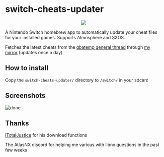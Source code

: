 # switch-cheats-updater
<p align="center">
<img src = "https://user-images.githubusercontent.com/61667930/78696328-916c2a00-78ff-11ea-95e4-f104e8428e64.jpg"\>
</p>

A Nintendo Switch homebrew app to automatically update your cheat files for your installed games. Supports Atmosphere and SXOS.


Fetches the latest cheats from the [gbatemp general thread](https://gbatemp.net/download/cheat-codes-sxos-and-ams-main-cheat-file-updated.36311/updates) through [my mirror](https://github.com/HamletDuFromage/switch-cheats-db/releases) (updates once a day)

## How to install
Copy the `switch-cheats-updater/` directory to `/switch/` in your sdcard

## Screenshots
![done](https://user-images.githubusercontent.com/61667930/79019902-a6eb8900-7b77-11ea-8fc7-143374cecbe2.jpg)

## Thanks
[ITotalJustice](https://github.com/ITotalJustice) for his download functions

The AtlasNX discord for helping me various with libnx questions in the past few weeks
